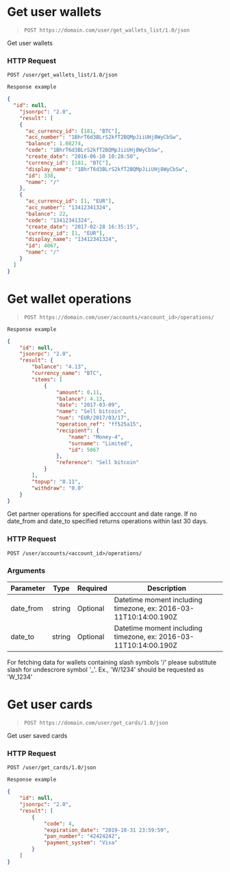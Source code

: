 # Get user wallets
> `POST https://domain.com/user/get_wallets_list/1.0/json`

Get user wallets

### HTTP Request
`POST /user/get_wallets_list/1.0/json`

```
Response example
```


```json
{
  "id": null,
    "jsonrpc": "2.0",
    "result": [
    {
      "ac_currency_id": [181, "BTC"],
      "acc_number": "1BhrT6d3BLrS2kfT2BQMpJiiUHj8WyCbSw",
      "balance": 1.08274,
      "code": "1BhrT6d3BLrS2kfT2BQMpJiiUHj8WyCbSw",
      "create_date": "2016-06-10 10:28:50",
      "currency_id": [181, "BTC"],
      "display_name": "1BhrT6d3BLrS2kfT2BQMpJiiUHj8WyCbSw",
      "id": 338,
      "name": "/"
    },
    {
      "ac_currency_id": [1, "EUR"],
      "acc_number": "13412341324",
      "balance": 22,
      "code": "13412341324",
      "create_date": "2017-02-28 16:35:15",
      "currency_id": [1, "EUR"],
      "display_name": "13412341324",
      "id": 4067,
      "name": "/"
    }
  ]
}
```

# Get wallet operations
> `POST https://domain.com/user/accounts/<account_id>/operations/`

```
Response example
```

```json
{
    "id": null,
    "jsonrpc": "2.0",
    "result": {
        "balance": "4.13",
        "currency_name": "BTC",
        "items": [
            {
                "amount": 0.11,
                "balance": 4.13,
                "date": "2017-03-09",
                "name": "Sell bitcoin",
                "num": "EUR/2017/03/17",
                "operation_ref": "ff525a15",
                "recipient": {
                    "name": "Money-4",
                    "surname": "Limited",
                    "id": 5067
                },
                "reference": "Sell bitcoin"
            }
        ],
        "topup": "0.11",
        "withdraw": "0.0"
    }
}
```

Get partner operations for specified acccount and date range.
If no date_from and date_to specified returns operations within last 30 days.

### HTTP Request
`POST /user/accounts/<account_id>/operations/`

### Arguments

Parameter | Type | Required | Description
--------- | ----------- | ----------- | -----------
date_from | string | Optional | Datetime moment including timezone, ex: 2016-03-11T10:14:00.190Z
date_to | string | Optional | Datetime moment including timezone, ex: 2016-03-11T10:14:00.190Z

<aside class="notice">
For fetching data for wallets containing slash symbols '/' please substitute slash for undescrore symbol '_'. Ex., 'W/1234' should be requested as 'W_1234'
</aside>

# Get user cards
> `POST https://domain.com/user/get_cards/1.0/json`

Get user saved cards

### HTTP Request
`POST /user/get_cards/1.0/json`

```
Response example
```


```json
{
    "id": null,
    "jsonrpc": "2.0",
    "result": [
        {
            "code": 4,
            "expiration_date": "2019-10-31 23:59:59",
            "pan_number": "42424242",
            "payment_system": "Visa"
        }
    ]
}
```

